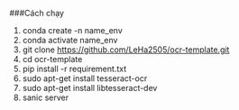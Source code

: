 ###Cách chạy

1. conda create -n name_env
2. conda activate name_env
3. git clone https://github.com/LeHa2505/ocr-template.git
4. cd ocr-template
5. pip install -r requirement.txt
6. sudo apt-get install tesseract-ocr
7. sudo apt-get install libtesseract-dev
8. sanic server